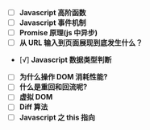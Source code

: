 - [ ] **Javascript 高阶函数**
- [ ] **Javascript 事件机制**
- [ ] **Promise 原理(js 中异步)**
- [ ] **从 URL 输入到页面展现到底发生什么？**
- [√] **Javascript 数据类型判断**
- [ ] **为什么操作 DOM 消耗性能?**
- [ ] **什么是重回和回流呢?**
- [ ] **虚拟 DOM**
- [ ] **Diff 算法**
- [ ] **Javascript 之 this 指向**
